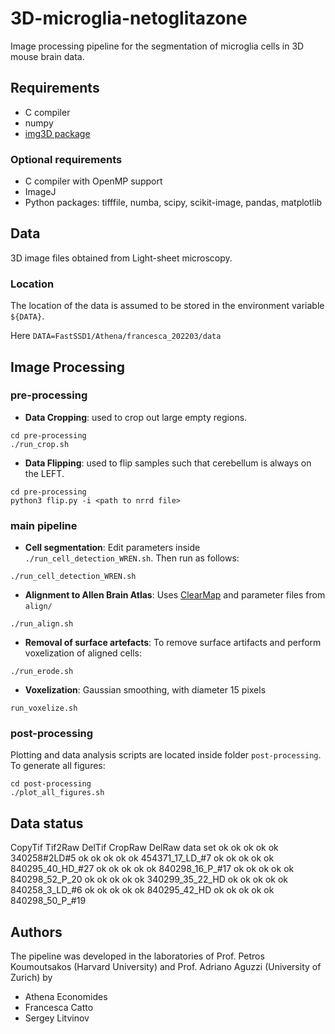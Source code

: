# 3D-microglia-netoglitazone

Image processing pipeline for the segmentation of microglia cells in 3D mouse brain data.


## Requirements

* C compiler
* numpy
* [img3D package](https://github.com/aecon/img3D)

### Optional requirements

* C compiler with OpenMP support
* ImageJ
* Python packages: tifffile, numba, scipy, scikit-image, pandas, matplotlib



## Data

3D image files obtained from Light-sheet microscopy.

### Location

The location of the data is assumed to be stored in the environment variable `${DATA}`.

Here `DATA=FastSSD1/Athena/francesca_202203/data`



## Image Processing

### pre-processing

* **Data Cropping**: used to crop out large empty regions.
```
cd pre-processing
./run_crop.sh
```

* **Data Flipping**: used to flip samples such that cerebellum is always on the LEFT.
```
cd pre-processing
python3 flip.py -i <path to nrrd file>
```


### main pipeline

* **Cell segmentation**: Edit parameters inside `./run_cell_detection_WREN.sh`. Then run as follows: 
```
./run_cell_detection_WREN.sh
```

* **Alignment to Allen Brain Atlas**: Uses [ClearMap](https://github.com/ChristophKirst/ClearMap2) and parameter files from `align/`
```
./run_align.sh
```

* **Removal of surface artefacts**: To remove surface artifacts and perform voxelization of aligned cells:
```
./run_erode.sh
```

* **Voxelization**: Gaussian smoothing, with diameter 15 pixels
```
run_voxelize.sh
```

### post-processing
Plotting and data analysis scripts are located inside folder `post-processing`. To generate all figures:
```
cd post-processing
./plot_all_figures.sh
```


## Data status

CopyTif Tif2Raw DelTif  CropRaw DelRaw  data set
ok      ok      ok      ok      ok      340258#2LD#5
ok      ok      ok      ok      ok      454371_17_LD_#7
ok      ok      ok      ok      ok      840295_40_HD_#27
ok      ok      ok      ok      ok      840298_16_P_#17
ok      ok      ok      ok      ok      840298_52_P_20
ok      ok      ok      ok      ok      340299_35_22_HD
ok      ok      ok      ok      ok      840258_3_LD_#6
ok      ok      ok      ok      ok      840295_42_HD
ok      ok      ok      ok      ok      840298_50_P_#19


## Authors
The pipeline was developed in the laboratories of Prof. Petros Koumoutsakos (Harvard University) and Prof. Adriano Aguzzi (University of Zurich) by
* Athena Economides
* Francesca Catto
* Sergey Litvinov
